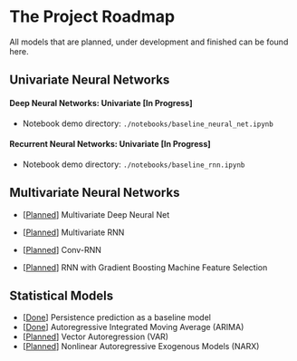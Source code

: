 # The Project Roadmap

All models that are planned, under development and finished can be found here.

## Univariate Neural Networks

#### Deep Neural Networks: Univariate [In Progress]

- Notebook demo directory: `./notebooks/baseline_neural_net.ipynb`



#### Recurrent Neural Networks: Univariate [In Progress]

- Notebook demo directory: `./notebooks/baseline_rnn.ipynb`



## Multivariate Neural Networks

* [<u>Planned</u>] Multivariate Deep Neural Net

* [<u>Planned</u>] Multivariate RNN

* [<u>Planned</u>] Conv-RNN

* [<u>Planned</u>] RNN with Gradient Boosting Machine Feature Selection



## Statistical Models

* [<u>Done</u>] Persistence prediction as a baseline model
* [<u>Done</u>] Autoregressive Integrated Moving Average (ARIMA)
* [<u>Planned</u>] Vector Autoregression (VAR)
* [<u>Planned</u>] Nonlinear Autoregressive Exogenous Models (NARX)
